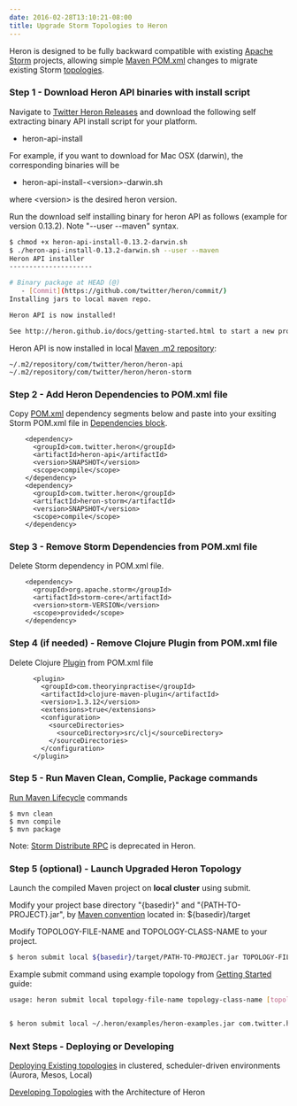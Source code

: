 ```yaml
---
date: 2016-02-28T13:10:21-08:00
title: Upgrade Storm Topologies to Heron
---
```


Heron is designed to be fully backward compatible with existing [Apache Storm](http://storm.apache.org/index.html) projects, allowing simple [Maven POM.xml](https://maven.apache.org/pom.html) changes to migrate existing Storm [topologies](../concepts/topologies).

### Step 1 - Download Heron API binaries with install script

Navigate to [Twitter Heron Releases](https://github.com/twitter/heron/releases) and
download the following self extracting binary API install script for your platform. 

* heron-api-install

For example, if you want to download for Mac OSX (darwin), the 
corresponding binaries will be

* heron-api-install-\<version\>-darwin.sh

where \<version\> is the desired heron version.

Run the download self installing binary for heron API as follows (example for version 0.13.2). Note "--user --maven" syntax.  
```bash
$ chmod +x heron-api-install-0.13.2-darwin.sh
$ ./heron-api-install-0.13.2-darwin.sh --user --maven
Heron API installer
---------------------

# Binary package at HEAD (@)
   - [Commit](https://github.com/twitter/heron/commit/)
Installing jars to local maven repo.

Heron API is now installed!

See http://heron.github.io/docs/getting-started.html to start a new project!
```

Heron API is now installed in local [Maven .m2 repository](https://maven.apache.org/settings.html):
```
~/.m2/repository/com/twitter/heron/heron-api
~/.m2/repository/com/twitter/heron/heron-storm
```

### Step 2 - Add Heron Dependencies to POM.xml file

Copy [POM.xml](https://maven.apache.org/pom.html) dependency segments below and paste into your exsiting Storm POM.xml file in [Dependencies block](https://maven.apache.org/pom.html#Dependencies).
```
    <dependency>
      <groupId>com.twitter.heron</groupId>
      <artifactId>heron-api</artifactId>
      <version>SNAPSHOT</version>
      <scope>compile</scope>
    </dependency>
    <dependency>
      <groupId>com.twitter.heron</groupId>
      <artifactId>heron-storm</artifactId>
      <version>SNAPSHOT</version>
      <scope>compile</scope>
    </dependency>
```

### Step 3 - Remove Storm Dependencies from POM.xml file
Delete Storm dependency in POM.xml file.
```
    <dependency>
      <groupId>org.apache.storm</groupId>
      <artifactId>storm-core</artifactId>
      <version>storm-VERSION</version>
      <scope>provided</scope>
    </dependency>
```

### Step 4 (if needed) - Remove Clojure Plugin from POM.xml file
Delete Clojure [Plugin](https://maven.apache.org/pom.html#Plugins) from POM.xml file
```
      <plugin>
        <groupId>com.theoryinpractise</groupId>
        <artifactId>clojure-maven-plugin</artifactId>
        <version>1.3.12</version>
        <extensions>true</extensions>
        <configuration>
          <sourceDirectories>
            <sourceDirectory>src/clj</sourceDirectory>
          </sourceDirectories>
        </configuration>
      </plugin>
```

### Step 5 - Run Maven Clean, Complie, Package commands
[Run Maven Lifecycle](https://maven.apache.org/run.html) commands
```
$ mvn clean
$ mvn compile
$ mvn package
``` 
Note: [Storm Distribute RPC](http://storm.apache.org/releases/0.10.0/Distributed-RPC.html) is deprecated in Heron.

### Step 5 (optional) - Launch Upgraded Heron Topology
Launch the compiled Maven project on **local cluster** using submit.

Modify your project base directory "{basedir}" and "{PATH-TO-PROJECT}.jar", by [Maven convention](https://maven.apache.org/guides/getting-started/) located in: ${basedir}/target

Modify TOPOLOGY-FILE-NAME and TOPOLOGY-CLASS-NAME to your project.
```bash
$ heron submit local ${basedir}/target/PATH-TO-PROJECT.jar TOPOLOGY-FILE-NAME TOPOLOGY-CLASS-NAME
```

Example submit command using example topology from [Getting Started](../getting-started) guide:

```bash
usage: heron submit local topology-file-name topology-class-name [topology-args]


$ heron submit local ~/.heron/examples/heron-examples.jar com.twitter.heron.examples.ExclamationTopology ExclamationTopology

```

### Next Steps - Deploying or Developing

[Deploying Existing topologies](../operators/deployment) in clustered, scheduler-driven environments (Aurora, Mesos, Local)

[Developing Topologies](../concepts/architecture) with the Architecture of Heron

